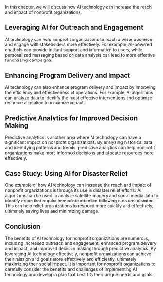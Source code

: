 
In this chapter, we will discuss how AI technology can increase the reach and impact of nonprofit organizations.

Leveraging AI for Outreach and Engagement
-----------------------------------------

AI technology can help nonprofit organizations to reach a wider audience and engage with stakeholders more effectively. For example, AI-powered chatbots can provide instant support and information to users, while personalized messaging based on data analysis can lead to more effective fundraising campaigns.

Enhancing Program Delivery and Impact
-------------------------------------

AI technology can also enhance program delivery and impact by improving the efficiency and effectiveness of operations. For example, AI algorithms can analyze data to identify the most effective interventions and optimize resource allocation to maximize impact.

Predictive Analytics for Improved Decision Making
-------------------------------------------------

Predictive analytics is another area where AI technology can have a significant impact on nonprofit organizations. By analyzing historical data and identifying patterns and trends, predictive analytics can help nonprofit organizations make more informed decisions and allocate resources more effectively.

Case Study: Using AI for Disaster Relief
----------------------------------------

One example of how AI technology can increase the reach and impact of nonprofit organizations is through its use in disaster relief efforts. AI algorithms can be used to analyze satellite imagery and social media data to identify areas that require immediate attention following a natural disaster. This can help relief organizations to respond more quickly and effectively, ultimately saving lives and minimizing damage.

Conclusion
----------

The benefits of AI technology for nonprofit organizations are numerous, including increased outreach and engagement, enhanced program delivery and impact, and improved decision making through predictive analytics. By leveraging AI technology effectively, nonprofit organizations can achieve their mission and goals more effectively and efficiently, ultimately maximizing their social impact. It is important for nonprofit organizations to carefully consider the benefits and challenges of implementing AI technology and develop a plan that best fits their unique needs and goals.

